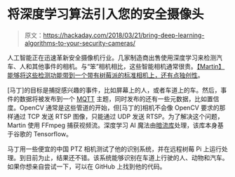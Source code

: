 # 将深度学习算法引入您的安全摄像头

> 原文：<https://hackaday.com/2018/03/21/bring-deep-learning-algorithms-to-your-security-cameras/>

人工智能正在迅速革新安全摄像机行业。几家制造商出售使用深度学习来检测汽车、人和其他事件的相机。与“笨”相机相比，这些智能相机通常很贵。[【Martin】能够将这些检测功能带到一个带有树莓派的标准相机上，还有点独创性](https://harizanov.com/2018/03/enhancing-my-ordinary-security-cameras-with-ai/)。

[马丁]的目标是捕捉感兴趣的事件，比如屏幕上的人，或者车道上的车。然后，事件的数据将被发布到一个 [MQTT](https://hackaday.com/2016/06/02/minimal-mqtt-power-and-privacy/) 主题，同时发布的还有一些元数据，比如置信度。OpenCV 通常是这些管道的开始，但[马丁的]相机不会像 OpenCV 要求的那样通过 TCP 发送 RTSP 图像，只能通过 UDP 发送 RTSP。为了解决这个问题，Martin 使用 FFmpeg 捕获视频流。深度学习 AI 魔法由[暗流库](https://github.com/thtrieu/darkflow)处理，该库本身基于谷歌的 Tensorflow。

马丁用一些便宜的中国 PTZ 相机测试了他的识别系统，并在远程树莓 Pi 上运行处理。到目前为止，结果还不错。该系统能够识别在车道上行驶的人、动物和汽车。如果你想亲自尝试一下，可以在 GitHub 上找到他的代码。